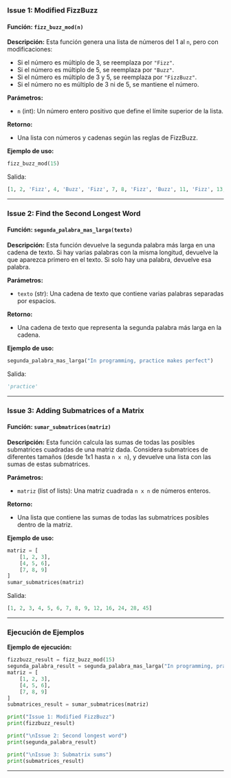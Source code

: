 ### Issue 1: Modified FizzBuzz
#### Función: `fizz_buzz_mod(n)`
**Descripción:**
Esta función genera una lista de números del 1 al `n`, pero con modificaciones:
- Si el número es múltiplo de 3, se reemplaza por `"Fizz"`.
- Si el número es múltiplo de 5, se reemplaza por `"Buzz"`.
- Si el número es múltiplo de 3 y 5, se reemplaza por `"FizzBuzz"`.
- Si el número no es múltiplo de 3 ni de 5, se mantiene el número.

**Parámetros:**
- `n` (int): Un número entero positivo que define el límite superior de la lista.

**Retorno:**
- Una lista con números y cadenas según las reglas de FizzBuzz.

**Ejemplo de uso:**
```python
fizz_buzz_mod(15)
```
Salida:
```python
[1, 2, 'Fizz', 4, 'Buzz', 'Fizz', 7, 8, 'Fizz', 'Buzz', 11, 'Fizz', 13, 14, 'FizzBuzz']
```

---

### Issue 2: Find the Second Longest Word
#### Función: `segunda_palabra_mas_larga(texto)`
**Descripción:**
Esta función devuelve la segunda palabra más larga en una cadena de texto. Si hay varias palabras con la misma longitud, devuelve la que aparezca primero en el texto. Si solo hay una palabra, devuelve esa palabra.

**Parámetros:**
- `texto` (str): Una cadena de texto que contiene varias palabras separadas por espacios.

**Retorno:**
- Una cadena de texto que representa la segunda palabra más larga en la cadena.

**Ejemplo de uso:**
```python
segunda_palabra_mas_larga("In programming, practice makes perfect")
```
Salida:
```python
'practice'
```

---

### Issue 3: Adding Submatrices of a Matrix
#### Función: `sumar_submatrices(matriz)`
**Descripción:**
Esta función calcula las sumas de todas las posibles submatrices cuadradas de una matriz dada. Considera submatrices de diferentes tamaños (desde 1x1 hasta `n x n`), y devuelve una lista con las sumas de estas submatrices.

**Parámetros:**
- `matriz` (list of lists): Una matriz cuadrada `n x n` de números enteros.

**Retorno:**
- Una lista que contiene las sumas de todas las submatrices posibles dentro de la matriz.

**Ejemplo de uso:**
```python
matriz = [
    [1, 2, 3],
    [4, 5, 6],
    [7, 8, 9]
]
sumar_submatrices(matriz)
```
Salida:
```python
[1, 2, 3, 4, 5, 6, 7, 8, 9, 12, 16, 24, 28, 45]
```

---

### Ejecución de Ejemplos

**Ejemplo de ejecución:**
```python
fizzbuzz_result = fizz_buzz_mod(15)
segunda_palabra_result = segunda_palabra_mas_larga("In programming, practice makes perfect")
matriz = [
    [1, 2, 3],
    [4, 5, 6],
    [7, 8, 9]
]
submatrices_result = sumar_submatrices(matriz)

print("Issue 1: Modified FizzBuzz")
print(fizzbuzz_result)

print("\nIssue 2: Second longest word")
print(segunda_palabra_result)

print("\nIssue 3: Submatrix sums")
print(submatrices_result)
```

---
